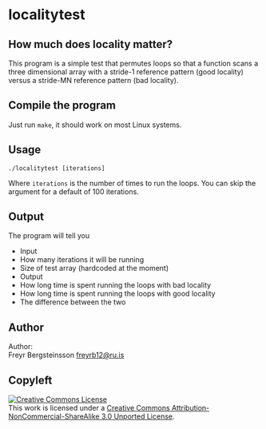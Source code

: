 # localitytest

## How much does locality matter?

This program is a simple test that permutes loops so that a function scans a three dimensional array with a stride-1 reference pattern (good locality) versus a stride-MN reference pattern (bad locality).

## Compile the program

Just run `make`, it should work on most Linux systems.

## Usage

    ./localitytest [iterations]

Where `iterations` is the number of times to run the loops. You can skip the argument for a default of 100 iterations.

## Output

The program will tell you

* Input
 * How many iterations it will be running
 * Size of test array (hardcoded at the moment)
* Output
 * How long time is spent running the loops with bad locality
 * How long time is spent running the loops with good locality
 * The difference between the two

## Author

Author:  
 Freyr Bergsteinsson <freyrb12@ru.is>  

## Copyleft

<a rel="license" href="http://creativecommons.org/licenses/by-nc-sa/3.0/deed.en_US"><img alt="Creative Commons License" style="border-width:0" src="http://i.creativecommons.org/l/by-nc-sa/3.0/88x31.png" /></a><br />This work is licensed under a <a rel="license" href="http://creativecommons.org/licenses/by-nc-sa/3.0/deed.en_US">Creative Commons Attribution-NonCommercial-ShareAlike 3.0 Unported License</a>.

